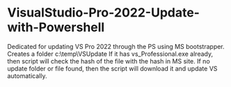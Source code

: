 # VisualStudio-Pro-2022-Update-with-Powershell
Dedicated for updating VS Pro 2022 through the PS using MS bootstrapper. 
Creates a folder c:\temp\VSUpdate
If it has vs_Professional.exe already, then script will check the hash of the file with the hash in MS site. If no update folder or file found, then the script will download it and update VS automatically.
